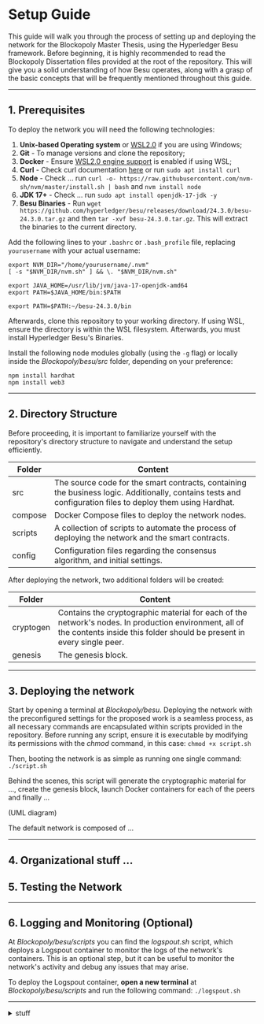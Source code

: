 
# Setup Guide

This guide will walk you through the process of setting up and deploying the network for the Blockopoly Master Thesis, using the Hyperledger Besu framework.
Before beginning, it is highly recommended to read the Blockopoly Dissertation files provided at the root of the repository. This will give you a solid understanding of how Besu operates, along with a grasp of the basic concepts that will be frequently mentioned throughout this guide.

---

  ## 1. Prerequisites

To deploy the network you will need the following technologies:  
1. **Unix-based Operating system** or [WSL2.0](https://learn.microsoft.com/en-us/windows/wsl/install) if you are using Windows;
2. **Git** - To manage versions and clone the repository; 
3. **Docker** - Ensure [WSL2.0 engine support](https://docs.docker.com/desktop/wsl/) is enabled if using WSL;
4. **Curl** - Check curl documentation [here](https://curl.se/download.html) or run `sudo apt install curl`
5. **Node** - Check ... run `curl -o- https://raw.githubusercontent.com/nvm-sh/nvm/master/install.sh | bash` and `nvm install node`
6. **JDK 17+** - Check ... run `sudo apt install openjdk-17-jdk -y`
7. **Besu Binaries** - Run `wget https://github.com/hyperledger/besu/releases/download/24.3.0/besu-24.3.0.tar.gz` and then `tar -xvf besu-24.3.0.tar.gz`. This will extract the binaries to the current directory.

Add the following lines to your `.bashrc` or `.bash_profile` file, replacing `yourusername` with your actual username:

```
export NVM_DIR="/home/yourusername/.nvm"
[ -s "$NVM_DIR/nvm.sh" ] && \. "$NVM_DIR/nvm.sh"

export JAVA_HOME=/usr/lib/jvm/java-17-openjdk-amd64
export PATH=$JAVA_HOME/bin:$PATH

export PATH=$PATH:~/besu-24.3.0/bin
```
  
Afterwards, clone this repository to your working directory. If using WSL, ensure the directory is within the WSL filesystem.
Afterwards, you must install Hyperledger Besu's Binaries. 

Install the following node modules globally (using the `-g` flag) or locally inside the *Blockopoly/besu/src* folder, depending on your preference:
```
npm install hardhat
npm install web3
```

---

  ## 2. Directory Structure
  
Before proceeding, it is important to familiarize yourself with the repository's directory structure to navigate and understand the setup efficiently.

| Folder         | Content                       |
|----------------|-------------------------------|
|src| The source code for the smart contracts, containing the business logic. Additionally, contains tests and configuration files to deploy them using Hardhat. |
|compose| Docker Compose files to deploy the network nodes. |
|scripts | A collection of scripts to automate the process of deploying the network and the smart contracts. |
|config |Configuration files regarding the consensus algorithm, and initial settings. |

After deploying the network, two additional folders will be created:

| Folder         | Content                       |
|----------------|-------------------------------|
|cryptogen| Contains the cryptographic material for each of the network's nodes. In production environment, all of the contents inside this folder should be present in every single peer. |
|genesis| The genesis block. |

---

  ## 3. Deploying the network
	
Start by opening a terminal at *Blockopoly/besu*. Deploying the network with the preconfigured settings for the proposed work is a seamless process, as all necessary commands are encapsulated within scripts provided in the repository. Before running any script, ensure it is executable by modifying its permissions with the *chmod* command, in this case: `chmod +x script.sh`

Then, booting the network is as simple as running one single command: `./script.sh`

Behind the scenes, this script will generate the cryptographic material for ..., create the genesis block, launch Docker containers for each of the peers and finally ...

(UML diagram)

The default network is composed of ...

---

  ## 4. Organizational stuff ...


  ## 5. Testing the Network



---

  ## 6. Logging and Monitoring (Optional)

At *Blockopoly/besu/scripts* you can find the *logspout.sh* script, which deploys a Logspout container to monitor the logs of the network's containers. This is an optional step, but it can be useful to monitor the network's activity and debug any issues that may arise.

To deploy the Logspout container, **open a new terminal** at *Blockopoly/besu/scripts* and run the following command: `./logspout.sh`

---

<details>

<summary>stuff</summary>

## Ignore the following content, it is just a placeholder for now.

## UML diagrams

You can render UML diagrams using [Mermaid](https://mermaidjs.github.io/). For example, this will produce a sequence diagram:

```mermaid
sequenceDiagram
Alice ->> Bob: Hello Bob, how are you?
Bob-->>John: How about you John?
Bob--x Alice: I am good thanks!
Bob-x John: I am good thanks!
Note right of John: Bob thinks a long<br/>long time, so long<br/>that the text does<br/>not fit on a row.

Bob-->Alice: Checking with John...
Alice->John: Yes... John, how are you?
```

And this will produce a flow chart:

```mermaid
graph LR
A[Square Rect] -- Link text --> B((Circle))
A --> C(Round Rect)
B --> D{Rhombus}
C --> D
```
</details>